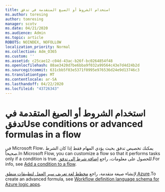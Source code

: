 ```yaml
---
title: استخدام الشروط أو الصيغ المتقدمة في تدفق
ms.author: toresing
author: tomresing
manager: scotv
ms.date: 04/21/2020
ms.audience: Admin
ms.topic: article
ROBOTS: NOINDEX, NOFOLLOW
localization_priority: Normal
ms.collection: Adm_O365
ms.custom: ''
ms.assetid: c25cae12-c04d-43ac-b26f-bc0264854f48
ms.openlocfilehash: 88ae3420d7be6bba9f032a99564c43e7d4d24b2d
ms.sourcegitcommit: 631cbb5f03e5371f0995e976536d24e9d13746c3
ms.translationtype: MT
ms.contentlocale: ar-SA
ms.lasthandoff: 04/22/2020
ms.locfileid: "43726343"
---
```

# <a name="use-conditions-or-advanced-formulas-in-a-flow"></a><span data-ttu-id="ff24a-102">استخدام الشروط أو الصيغ المتقدمة في تدفق</span><span class="sxs-lookup"><span data-stu-id="ff24a-102">Use conditions or advanced formulas in a flow</span></span>

<span data-ttu-id="ff24a-103">في Microsoft Flow، يمكنك تخصيص تدفق بحيث يؤدي المهام فقط إذا كان الشرط صحيحاً.</span><span class="sxs-lookup"><span data-stu-id="ff24a-103">In Microsoft Flow, you can customize a flow so that it performs tasks only if a condition is true.</span></span> <span data-ttu-id="ff24a-104">للحصول على معلومات، راجع [إضافة شرط إلى تدفق](https://go.microsoft.com/fwlink/?linkid=872112).</span><span class="sxs-lookup"><span data-stu-id="ff24a-104">For info, see [Add a condition to a flow](https://go.microsoft.com/fwlink/?linkid=872112).</span></span>
  
<span data-ttu-id="ff24a-105">لإنشاء صيغة متقدمة، راجع [مخطط لغة تعريف سير العمل لتطبيقات منطق Azure](https://aka.ms/logicexpressions).</span><span class="sxs-lookup"><span data-stu-id="ff24a-105">To create an advanced formula, see [Workflow definition language schema for Azure logic apps](https://aka.ms/logicexpressions).</span></span>
  

